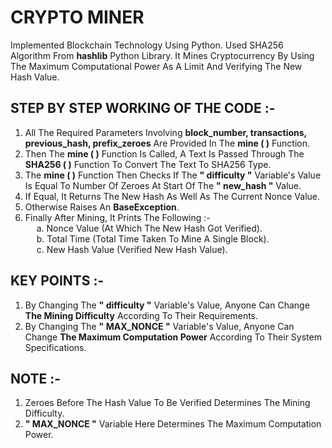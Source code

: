 # CRYPTO MINER
Implemented Blockchain Technology Using Python. Used SHA256 Algorithm From **hashlib** Python Library. It Mines Cryptocurrency By Using The Maximum Computational Power As A Limit And Verifying The New Hash Value.

## STEP BY STEP WORKING OF THE CODE :-
1. All The Required Parameters Involving **block_number, transactions, previous_hash, prefix_zeroes** Are Provided In The **mine ( )** Function. 
2. Then The **mine ( )** Function Is Called, A Text Is Passed Through The **SHA256 ( )** Function To Convert The Text To SHA256 Type. 
3. The **mine ( )** Function Then Checks If The **" difficulty "** Variable's Value Is Equal To Number Of Zeroes At Start Of The **" new_hash "** Value. 
4. If Equal, It Returns The New Hash As Well As The Current Nonce Value. 
5. Otherwise Raises An **BaseException**.
6. Finally After Mining, It Prints The Following :- <br>
&emsp; a. Nonce Value (At Which The New Hash Got Verified). <br>
&emsp; b. Total Time (Total Time Taken To Mine A Single Block). <br>
&emsp; c. New Hash Value (Verified New Hash Value).

## KEY POINTS :-
1. By Changing The **" difficulty "** Variable's Value, Anyone Can Change **The Mining Difficulty** According To Their Requirements. <br>
2. By Changing The **" MAX_NONCE "** Variable's Value, Anyone Can Change **The Maximum Computation Power** According To Their System Specifications.

## NOTE :-
1. Zeroes Before The Hash Value To Be Verified Determines The Mining Difficulty.
2. **" MAX_NONCE "** Variable Here Determines The Maximum Computation Power.
